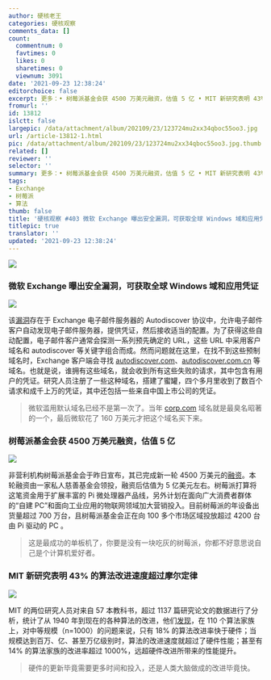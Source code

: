 ```yaml
---
author: 硬核老王
categories: 硬核观察
comments_data: []
count:
  commentnum: 0
  favtimes: 0
  likes: 0
  sharetimes: 0
  viewnum: 3091
date: '2021-09-23 12:38:24'
editorchoice: false
excerpt: 更多：• 树莓派基金会获 4500 万美元融资，估值 5 亿 • MIT 新研究表明 43% 的算法改进速度超过摩尔定律
fromurl: ''
id: 13812
islctt: false
largepic: /data/attachment/album/202109/23/123724mu2xx34qboc55oo3.jpg
url: /article-13812-1.html
pic: /data/attachment/album/202109/23/123724mu2xx34qboc55oo3.jpg.thumb.jpg
related: []
reviewer: ''
selector: ''
summary: 更多：• 树莓派基金会获 4500 万美元融资，估值 5 亿 • MIT 新研究表明 43% 的算法改进速度超过摩尔定律
tags:
- Exchange
- 树莓派
- 算法
thumb: false
title: '硬核观察 #403 微软 Exchange 曝出安全漏洞，可获取全球 Windows 域和应用凭证'
titlepic: true
translator: ''
updated: '2021-09-23 12:38:24'
---
```


![](/data/attachment/album/202109/23/123724mu2xx34qboc55oo3.jpg)


### 微软 Exchange 曝出安全漏洞，可获取全球 Windows 域和应用凭证


![](/data/attachment/album/202109/23/123735ppozq9g1jglj2bxo.jpg)


该[漏洞](https://techcrunch.com/2021/09/22/autodiscover-exchange-windows-passwords-leak/)存在于 Exchange 电子邮件服务器的 Autodiscover 协议中，允许电子邮件客户自动发现电子邮件服务器，提供凭证，然后接收适当的配置。为了获得这些自动配置，电子邮件客户通常会探测一系列预先确定的 URL，这些 URL 中采用客户域名和 autodiscover 等关键字组合而成。然而问题就在这里，在找不到这些预制域名时，Exchange 客户端会寻找 [autodiscover.com](http://autodiscover.com/)、[autodiscover.com.cn](http://autodiscover.com.cn/) 等域名。也就是说，谁拥有这些域名，就会收到所有这些失败的请求，其中包含有用户的凭证。研究人员注册了一些这种域名，搭建了蜜罐，四个多月里收到了数百个请求和成千上万的凭证，其中还包括一些来自中国上市公司的凭证。



> 
> 微软滥用默认域名已经不是第一次了。当年 [corp.com](http://corp.com/) 域名就是最臭名昭著的一个，最后微软花了 160 万美元才把这个域名买下来。
> 
> 
> 


### 树莓派基金会获 4500 万美元融资，估值 5 亿


![](/data/attachment/album/202109/23/123757d2n00izzv201ie00.jpg)


非营利机构树莓派基金会于昨日宣布，其已完成新一轮 4500 万美元的[融资](https://techcrunch.com/2021/09/21/raspberry-pi-gets-45m-to-meet-demand-for-low-cost-pcs-and-iot/)。本轮融资由一家私人慈善基金会领投，融资后估值为 5 亿美元左右。树莓派打算将这笔资金用于扩展丰富的 Pi 微处理器产品线，另外计划在面向广大消费者群体的“自建 PC”和面向工业应用的物联网领域加大营销投入。目前树莓派的年设备出货量超过 700 万台，且树莓派基金会正在向 100 多个市场区域投放超过 4200 台由 Pi 驱动的 PC 。



> 
> 这是最成功的单板机了，你要是没有一块吃灰的树莓派，你都不好意思说自己是个计算机爱好者。
> 
> 
> 


### MIT 新研究表明 43% 的算法改进速度超过摩尔定律


![](/data/attachment/album/202109/23/123814ly20aepjqzbt5hzb.jpg)


MIT 的两位研究人员对来自 57 本教科书，超过 1137 篇研究论文的数据进行了分析，统计了从 1940 年到现在的各种算法的改进，他们[发现](https://news.mit.edu/2021/how-quickly-do-algorithms-improve-0920)，在 110 个算法家族上，对中等规模（n=1000）的问题来说，只有 18% 的算法改进率快于硬件；当规模达到百万、亿、甚至万亿级别时，算法的改进速度就超过了硬件性能；甚至有 14% 的算法家族的改进率超过 1000%，远超硬件改进所带来的性能提升。



> 
> 硬件的更新毕竟需要更多时间和投入，还是人类大脑做成的改进毕竟快。
> 
> 
>